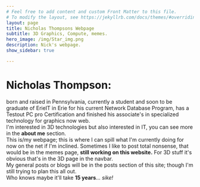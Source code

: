 ```yaml
---
# Feel free to add content and custom Front Matter to this file.
# To modify the layout, see https://jekyllrb.com/docs/themes/#overriding-theme-defaults
layout: page
title: Nicholas Thompsons Webpage
subtitle: 3D Graphics, Compute, memes.
hero_image: /img/Star_img.png
description: Nick's webpage.
show_sidebar: true

---
```

# Nicholas Thompson:<br>
born and raised in Pennsylvania, currently a student and soon to be graduate of
ErieIT in Erie for his current Network Database Program, has a Testout PC pro Certification and finished his associate's in specialized technology for graphics now web. <br> I'm interested in 3D technologies but also interested in IT, you can see more in the **about me** section.<br>
This is/my webpage; this is where I can spill what I'm currently doing for now on the net if I'm inclined.
Sometimes I like to post total nonsense, that would be in the memes page, **still working on this website.**
For 3D stuff it's obvious that's in the 3D page in the navbar.<br>
My general posts or blogs will be in the posts section of this site; though I'm still trying to plan this all out.<br>
Who knows maybe it'll take **15 years**… *sike!*
